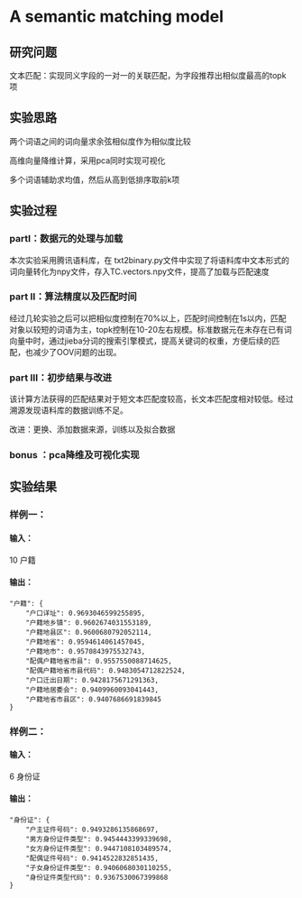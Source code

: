 # A semantic matching model

## 研究问题
文本匹配：实现同义字段的一对一的关联匹配，为字段推荐出相似度最高的topk项

## 实验思路
两个词语之间的词向量求余弦相似度作为相似度比较

高维向量降维计算，采用pca同时实现可视化

多个词语辅助求均值，然后从高到低排序取前k项

## 实验过程
### partⅠ：数据元的处理与加载
本次实验采用腾讯语料库，在 txt2binary.py文件中实现了将语料库中文本形式的词向量转化为npy文件，存入TC.vectors.npy文件，提高了加载与匹配速度
### part Ⅱ：算法精度以及匹配时间
经过几轮实验之后可以把相似度控制在70%以上，匹配时间控制在1s以内，匹配对象以较短的词语为主，topk控制在10-20左右规模。标准数据元在未存在已有词向量中时，通过jieba分词的搜索引擎模式，提高关键词的权重，方便后续的匹配，也减少了OOV问题的出现。
### part Ⅲ：初步结果与改进
该计算方法获得的匹配结果对于短文本匹配度较高，长文本匹配度相对较低。经过溯源发现语料库的数据训练不足。

改进：更换、添加数据来源，训练以及拟合数据

### bonus ：pca降维及可视化实现
## 实验结果
### 样例一：

#### 输入：
10 户籍

#### 输出： 


    "户籍": {
        "户口详址": 0.9693046599255895,
        "户籍地乡镇": 0.9602674031553189,
        "户籍地县区": 0.9600680792052114,
        "户籍地省": 0.9594614061457045,
        "户籍地市": 0.9570843975532743,
        "配偶户籍地省市县": 0.9557550088714625,
        "配偶户籍地省市县代码": 0.9483054712822524,
        "户口迁出日期": 0.9428175671291363,
        "户籍地居委会": 0.9409960093041443,
        "户籍地省市县区": 0.9407686691839845
    }



### 样例二：
#### 输入：
6 身份证
#### 输出：


    "身份证": {
        "户主证件号码": 0.9493286135868697,
        "男方身份证件类型": 0.9454443399339698,
        "女方身份证件类型": 0.9447108103489574,
        "配偶证件号码": 0.9414522832851435,
        "子女身份证件类型": 0.9406068030110255,
        "身份证件类型代码": 0.9367530067399868
    }



